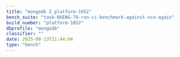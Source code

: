 ```yaml
---
title: "mongodb 2 platform-1052"
bench_suite: "task-NXENG-79-run-ci-benchmark-against-nco-again"
build_number: "platform-1052"
dbprofile: "mongodb"
classifier: ""
date: 2025-08-13T11:44:04
type: "bench"
---
```

